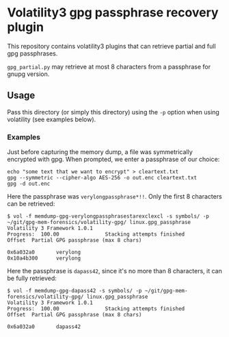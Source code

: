 # Volatility3 gpg passphrase recovery plugin

This repository contains volatility3 plugins that can retrieve partial and full gpg passphrases.

`gpg_partial.py` may retrieve at most 8 characters from a passphrase for gnupg version.

## Usage

Pass this directory (or simply this directory) using the `-p` option when using volatility (see examples below).

### Examples


Just before capturing the memory dump, a file was symmetrically encrypted with gpg. When prompted, we enter a passphrase of our choice:

```
echo "some text that we want to encrypt" > cleartext.txt
gpg --symmetric --cipher-algo AES-256 -o out.enc cleartext.txt
gpg -d out.enc
```

Here the passphrase was `verylongpassphrase*!!`. Only the first 8 characters can be retrieved:

```
$ vol -f memdump-gpg-verylongpassphrasestarexclexcl -s symbols/ -p ~/git/gpg-mem-forensics/volatility-gpg/ linux.gpg_passphrase
Volatility 3 Framework 1.0.1
Progress:  100.00               Stacking attempts finished                 
Offset  Partial GPG passphrase (max 8 chars)

0x6a032a0       verylong
0x10a4b300      verylong
```

Here the passphrase is `dapass42`, since it's no more than 8 characters, it can be fully retrieved:

```
$ vol -f memdump-gpg-dapass42 -s symbols/ -p ~/git/gpg-mem-forensics/volatility-gpg/ linux.gpg_passphrase
Volatility 3 Framework 1.0.1
Progress:  100.00               Stacking attempts finished                 
Offset  Partial GPG passphrase (max 8 chars)

0x6a032a0       dapass42
```
